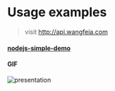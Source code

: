 # Usage examples

> visit http://api.wangfeia.com

#### [nodejs-simple-demo](https://github.com/Peter-WF/nodejs-simple-demo)

#### GIF

![presentation](/doc/presentation.gif)
